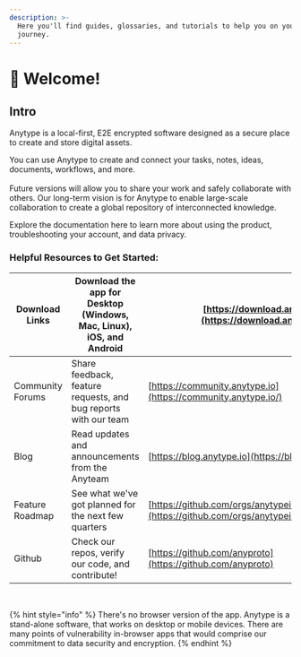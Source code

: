 ```yaml
---
description: >-
  Here you'll find guides, glossaries, and tutorials to help you on your Anytype
  journey.
---
```


# 👋 Welcome!

## Intro

Anytype is a local-first, E2E encrypted software designed as a secure place to create and store digital assets.

You can use Anytype to create and connect your tasks, notes, ideas, documents, workflows, and more. \
\
Future versions will allow you to share your work and safely collaborate with others. Our long-term vision is for Anytype to enable large-scale collaboration to create a global repository of interconnected knowledge.

Explore the documentation here to learn more about using the product, troubleshooting your account, and data privacy.

### Helpful Resources to Get Started:

| Download Links   | Download the app for Desktop (Windows, Mac, Linux), iOS, and Android | ​[https://download.anytype.io](https://download.anytype.io/)​                                                    |
| ---------------- | -------------------------------------------------------------------- | ---------------------------------------------------------------------------------------------------------------- |
| Community Forums | Share feedback, feature requests, and bug reports with our team      | ​[https://community.anytype.io](https://community.anytype.io/)​                                                  |
| Blog             | Read updates and announcements from the Anyteam                      | ​[https://blog.anytype.io](https://blog.anytype.io/)​                                                            |
| Feature Roadmap  | See what we've got planned for the next few quarters                 | ​[https://github.com/orgs/anytypeio/projects/11/views/1](https://github.com/orgs/anytypeio/projects/11/views/1)​ |
| Github           | Check our repos, verify our code, and contribute!                    | [​​](https://github.com/anyproto)[https://github.com/anyproto](https://github.com/anyproto)                      |

​

{% hint style="info" %}
There's no browser version of the app. Anytype is a stand-alone software, that works on desktop or mobile devices. There are many points of vulnerability in-browser apps that would comprise our commitment to data security and encryption.
{% endhint %}
